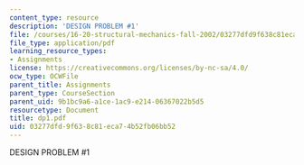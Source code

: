 ```yaml
---
content_type: resource
description: 'DESIGN PROBLEM #1'
file: /courses/16-20-structural-mechanics-fall-2002/03277dfd9f638c81eca74b52fb06bb52_dp1.pdf
file_type: application/pdf
learning_resource_types:
- Assignments
license: https://creativecommons.org/licenses/by-nc-sa/4.0/
ocw_type: OCWFile
parent_title: Assignments
parent_type: CourseSection
parent_uid: 9b1bc9a6-a1ce-1ac9-e214-06367022b5d5
resourcetype: Document
title: dp1.pdf
uid: 03277dfd-9f63-8c81-eca7-4b52fb06bb52
---
```

DESIGN PROBLEM #1